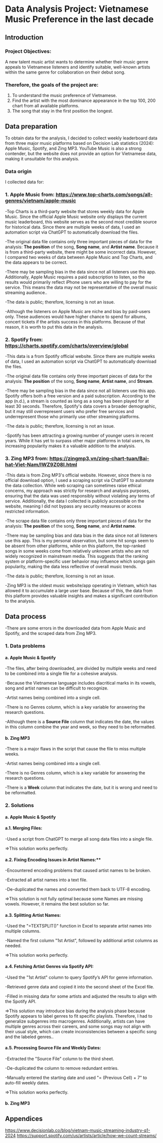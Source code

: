 # Data Analysis Project: Vietnamese Music Preference in the last decade
## Introduction
### Project Objectives:
A new talent music artist wants to determine whether their music genre appeals to Vietnamese listeners and identify suitable, well-known artists within the same genre for collaboration on their debut song.
### Therefore, the goals of the project are: 
1. To understand the music preference of Vietnamese. 
2. Find the artist with the most dominance appearance in the top 100, 200 chart from all available platforms. 
3. The song that stay in the first position the longest.

## Data preparation
To obtain data for the analysis, I decided to collect weekly leaderboard data from three major music platforms based on Decision Lab statistics (2024): Apple Music, Spotify, and Zing MP3. YouTube Music is also a strong contender, but the website does not provide an option for Vietnamese data, making it unsuitable for this analysis.
### Data origin
I collected data for:
### 1. Apple Music from: https://www.top-charts.com/songs/all-genres/vietnam/apple-music

-Top Charts is a third-party website that stores weekly data for Apple Music. Since the official Apple Music website only displays the current music leaderboard, this website serves as the second most credible source for historical data. Since there are multiple weeks of data, I used an automation script via ChatGPT to automatically download the files.

-The original data file contains only three important pieces of data for the analysis: **The position** of the song, **Song name**, and **Artist name**.
Because it is from a third-party website, there might be some incorrect data. However, I compared two weeks of data between Apple Music and Top Charts, and the data appears to be correct.

-There may be sampling bias in the data since not all listeners use this app. Additionally, Apple Music requires a paid subscription to listen, so the results would primarily reflect iPhone users who are willing to pay for the service. This means the data may not be representative of the overall music streaming audience..

-The data is public; therefore, licensing is not an issue.

-Although the listeners on Apple Music are niche and bias by paid-users only. These audiences would have higher chance to spend for albums, concert tickets if the artists success in this platforms. Because of that reason, it is worth to put this data in the analysis.

### 2. Spotify from: https://charts.spotify.com/charts/overview/global

-This data is a from Spotify official website. Since there are multiple weeks of data, I used an automation script via ChatGPT to automatically download the files.

-The original data file contains only three important pieces of data for the analysis: **The position** of the song, **Song name**, **Artist name**, and **Stream**.

-There may be sampling bias in the data since not all listeners use this app. Spotify offers both a free version and a paid subscription. According to the app (n.d.), a stream is counted as long as a song has been played for at least 30 seconds. Therefore, Spotify's data covers a broader demographic, but it may still overrepresent users who prefer free services and underrepresent those who primarily use other streaming platforms.

-The data is public; therefore, licensing is not an issue.

-Spotify has been attracting a growing number of younger users in recent years. While it has yet to surpass other major platforms in total users, its increasing popularity makes it a valuable addition to the analysis.

### 3. Zing MP3 from: https://zingmp3.vn/zing-chart-tuan/Bai-hat-Viet-Nam/IWZ9Z08I.html

-This data is from Zing MP3's official website. However, since there is no official download option, I used a scraping script via ChatGPT to automate the data collection. While web scraping can sometimes raise ethical concerns, my approach was strictly for research and analysis purposes, ensuring that the data was used responsibly without violating any terms of service. Additionally, the data I collected is publicly accessible on the website, meaning I did not bypass any security measures or access restricted information. 

-The scrape data file contains only three important pieces of data for the analysis: **The position** of the song, **Song name**, and **Artist name**.

-There may be sampling bias and data bias in the data since not all listeners use this app. This is my personal observation, but some hit songs seem to be absent from other platforms, while on this platform, the top-ranked songs in some weeks come from relatively unknown artists who are not widely recognized in mainstream media. This suggests that the ranking system or platform-specific user behavior may influence which songs gain popularity, making the data less reflective of overall music trends.

-The data is public; therefore, licensing is not an issue.

-Zing MP3 is the oldest music website/app operating in Vietnam, which has allowed it to accumulate a large user base. Because of this, the data from this platform provides valuable insights and makes a significant contribution to the analysis.

## Data process
-There are some errors in the downloaded data from Apple Music and Spotify, and the scraped data from Zing MP3.
### 1. Data problems

#### a. Apple Music & Spotify

-The files, after being downloaded, are divided by multiple weeks and need to be combined into a single file for a cohesive analysis.

-Because the Vietnamese language includes diacritical marks in its vowels, song and artist names can be difficult to recognize.

-Artist names being combined into a single cell.

-There is no Genres column, which is a key variable for answering the research questions.

-Although there is a **Source File** column that indicates the date, the values in this column combine the year and week, so they need to be reformatted.

#### b. Zing MP3

-There is a major flaws in the script that cause the file to miss multiple weeks.

-Artist names being combined into a single cell.

-There is no Genres column, which is a key variable for answering the research questions.

-There is a **Week** column that indicates the date, but it is wrong and need to be reformatted.

### 2. Solutions

#### a. Apple Music & Spotify

#### a.1. Merging Files:

-Used a script from ChatGPT to merge all song data files into a single file.

=>This solution works perfectly.

#### a.2. Fixing Encoding Issues in Artist Names:**

-Encountered encoding problems that caused artist names to be broken.

-Extracted all artist names into a text file.

-De-duplicated the names and converted them back to UTF-8 encoding.

=>This solution is not fully optimal because some Names are missing vowels. However, it remains the best solution so far.

#### a.3. Splitting Artist Names:

-Used the "=TEXTSPLIT()" function in Excel to separate artist names into multiple columns.

-Named the first column "1st Artist", followed by additional artist columns as needed.

=>This solution works perfectly.

#### a.4. Fetching Artist Genres via Spotify API:

-Used the "1st Artist" column to query Spotify’s API for genre information.

-Retrieved genre data and copied it into the second sheet of the Excel file.

-Filled in missing data for some artists and adjusted the results to align with the Spotify API.

=>This solution may introduce bias during the analysis phase because Spotify appears to label genres to fit specific playlists. Therefore, I had to generalize subgenres into macrogenres. Additionally, artists can have multiple genres across their careers, and some songs may not align with their usual style, which can create inconsistencies between a specific song and the labeled genres..

#### a.5. Processing Source File and Weekly Dates:

-Extracted the "Source File" column to the third sheet.

-De-duplicated the column to remove redundant entries.

-Manually entered the starting date and used "= (Previous Cell) + 7" to auto-fill weekly dates.

=>This solution works perfectly.

#### b. Zing MP3


## Appendices

https://www.decisionlab.co/blog/vietnam-music-streaming-industry-q1-2024
https://support.spotify.com/us/artists/article/how-we-count-streams/
